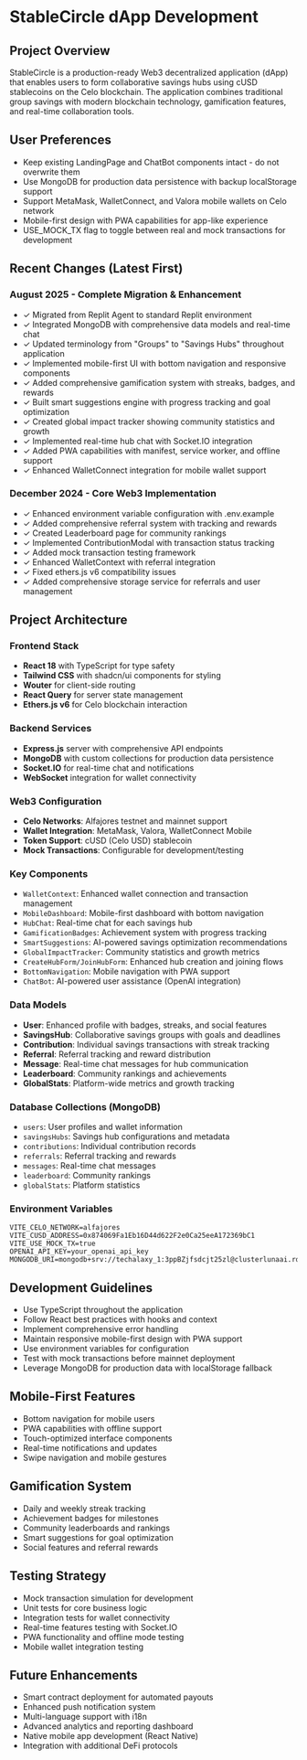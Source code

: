 # StableCircle dApp Development

## Project Overview
StableCircle is a production-ready Web3 decentralized application (dApp) that enables users to form collaborative savings hubs using cUSD stablecoins on the Celo blockchain. The application combines traditional group savings with modern blockchain technology, gamification features, and real-time collaboration tools.

## User Preferences
- Keep existing LandingPage and ChatBot components intact - do not overwrite them
- Use MongoDB for production data persistence with backup localStorage support
- Support MetaMask, WalletConnect, and Valora mobile wallets on Celo network
- Mobile-first design with PWA capabilities for app-like experience
- USE_MOCK_TX flag to toggle between real and mock transactions for development

## Recent Changes (Latest First)

### August 2025 - Complete Migration & Enhancement
- ✓ Migrated from Replit Agent to standard Replit environment
- ✓ Integrated MongoDB with comprehensive data models and real-time chat
- ✓ Updated terminology from "Groups" to "Savings Hubs" throughout application
- ✓ Implemented mobile-first UI with bottom navigation and responsive components
- ✓ Added comprehensive gamification system with streaks, badges, and rewards
- ✓ Built smart suggestions engine with progress tracking and goal optimization
- ✓ Created global impact tracker showing community statistics and growth
- ✓ Implemented real-time hub chat with Socket.IO integration
- ✓ Added PWA capabilities with manifest, service worker, and offline support
- ✓ Enhanced WalletConnect integration for mobile wallet support

### December 2024 - Core Web3 Implementation
- ✓ Enhanced environment variable configuration with .env.example
- ✓ Added comprehensive referral system with tracking and rewards
- ✓ Created Leaderboard page for community rankings
- ✓ Implemented ContributionModal with transaction status tracking  
- ✓ Added mock transaction testing framework
- ✓ Enhanced WalletContext with referral integration
- ✓ Fixed ethers.js v6 compatibility issues
- ✓ Added comprehensive storage service for referrals and user management

## Project Architecture

### Frontend Stack
- **React 18** with TypeScript for type safety
- **Tailwind CSS** with shadcn/ui components for styling
- **Wouter** for client-side routing
- **React Query** for server state management
- **Ethers.js v6** for Celo blockchain interaction

### Backend Services
- **Express.js** server with comprehensive API endpoints
- **MongoDB** with custom collections for production data persistence
- **Socket.IO** for real-time chat and notifications
- **WebSocket** integration for wallet connectivity

### Web3 Configuration
- **Celo Networks**: Alfajores testnet and mainnet support
- **Wallet Integration**: MetaMask, Valora, WalletConnect Mobile
- **Token Support**: cUSD (Celo USD) stablecoin
- **Mock Transactions**: Configurable for development/testing

### Key Components
- `WalletContext`: Enhanced wallet connection and transaction management
- `MobileDashboard`: Mobile-first dashboard with bottom navigation
- `HubChat`: Real-time chat for each savings hub
- `GamificationBadges`: Achievement system with progress tracking
- `SmartSuggestions`: AI-powered savings optimization recommendations
- `GlobalImpactTracker`: Community statistics and growth metrics
- `CreateHubForm/JoinHubForm`: Enhanced hub creation and joining flows
- `BottomNavigation`: Mobile navigation with PWA support
- `ChatBot`: AI-powered user assistance (OpenAI integration)

### Data Models
- **User**: Enhanced profile with badges, streaks, and social features
- **SavingsHub**: Collaborative savings groups with goals and deadlines
- **Contribution**: Individual savings transactions with streak tracking
- **Referral**: Referral tracking and reward distribution
- **Message**: Real-time chat messages for hub communication
- **Leaderboard**: Community rankings and achievements
- **GlobalStats**: Platform-wide metrics and growth tracking

### Database Collections (MongoDB)
- `users`: User profiles and wallet information
- `savingsHubs`: Savings hub configurations and metadata
- `contributions`: Individual contribution records
- `referrals`: Referral tracking and rewards
- `messages`: Real-time chat messages
- `leaderboard`: Community rankings
- `globalStats`: Platform statistics

### Environment Variables
```
VITE_CELO_NETWORK=alfajores
VITE_CUSD_ADDRESS=0x874069Fa1Eb16D44d622F2e0Ca25eeA172369bC1
VITE_USE_MOCK_TX=true
OPENAI_API_KEY=your_openai_api_key
MONGODB_URI=mongodb+srv://techalaxy_1:3ppBZjfsdcjt25zl@clusterlunaai.rdxe7vj.mongodb.net/
```

## Development Guidelines
- Use TypeScript throughout the application
- Follow React best practices with hooks and context
- Implement comprehensive error handling
- Maintain responsive mobile-first design with PWA support
- Use environment variables for configuration
- Test with mock transactions before mainnet deployment
- Leverage MongoDB for production data with localStorage fallback

## Mobile-First Features
- Bottom navigation for mobile users
- PWA capabilities with offline support
- Touch-optimized interface components
- Real-time notifications and updates
- Swipe navigation and mobile gestures

## Gamification System
- Daily and weekly streak tracking
- Achievement badges for milestones
- Community leaderboards and rankings
- Smart suggestions for goal optimization
- Social features and referral rewards

## Testing Strategy
- Mock transaction simulation for development
- Unit tests for core business logic
- Integration tests for wallet connectivity
- Real-time features testing with Socket.IO
- PWA functionality and offline mode testing
- Mobile wallet integration testing

## Future Enhancements
- Smart contract deployment for automated payouts
- Enhanced push notification system
- Multi-language support with i18n
- Advanced analytics and reporting dashboard
- Native mobile app development (React Native)
- Integration with additional DeFi protocols